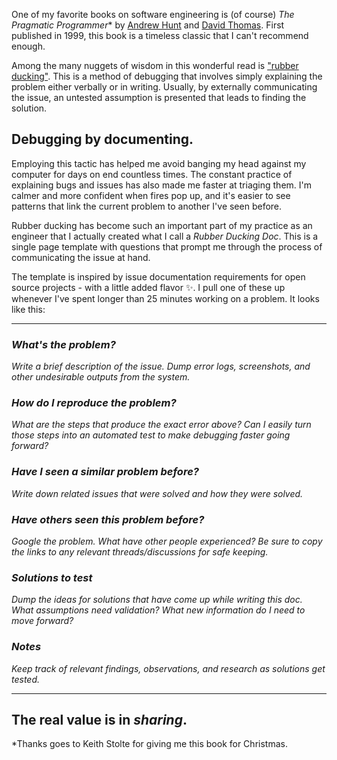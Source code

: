One of my favorite books on software engineering is (of course) *The Pragmatic Programmer*\* by [Andrew Hunt](https://en.wikipedia.org/wiki/Andy_Hunt_(author) "Andy Hunt (author)") and [David Thomas](https://en.wikipedia.org/wiki/Dave_Thomas_(programmer) "Dave Thomas (programmer)"). First published in 1999, this book is a timeless classic that I can't recommend enough.

Among the many nuggets of wisdom in this wonderful read is ["rubber ducking"](https://en.wikipedia.org/wiki/Rubber_duck_debugging). This is a method of debugging that involves simply explaining the problem either verbally or in writing. Usually, by externally communicating the issue, an untested assumption is presented that leads to finding the solution.

## Debugging by documenting.
Employing this tactic has helped me avoid banging my head against my computer for days on end countless times. The constant practice of explaining bugs and issues has also made me faster at triaging them. I'm calmer and more confident when fires pop up, and it's easier to see patterns that link the current problem to another I've seen before. 

Rubber ducking has become such an important part of my practice as an engineer that I actually created what I call a *Rubber Ducking Doc*. This is a single page template with questions that prompt me through the process of communicating the issue at hand.

The template is inspired by issue documentation requirements for open source projects - with a little added flavor ✨. I pull one of these up whenever I've spent longer than 25 minutes working on a problem. It looks like this:

---

### *What's the problem?*
*Write a brief description of the issue. Dump error logs, screenshots, and other undesirable outputs from the system.*

### *How do I reproduce the problem?*
*What are the steps that produce the exact error above? Can I easily turn those steps into an automated test to make debugging faster going forward?* 

### *Have I seen a similar problem before?*
*Write down related issues that were solved and how they were solved.*

### *Have others seen this problem before?*
*Google the problem. What have other people experienced? Be sure to copy the links to any relevant threads/discussions for safe keeping.*

### *Solutions to test*
*Dump the ideas for solutions that have come up while writing this doc. What assumptions need validation? What new information do I need to move forward?*

### *Notes*
*Keep track of relevant findings, observations, and research as solutions get tested.*

---



## The real value is in *sharing*.


\*Thanks goes to Keith Stolte for giving me this book for Christmas. 